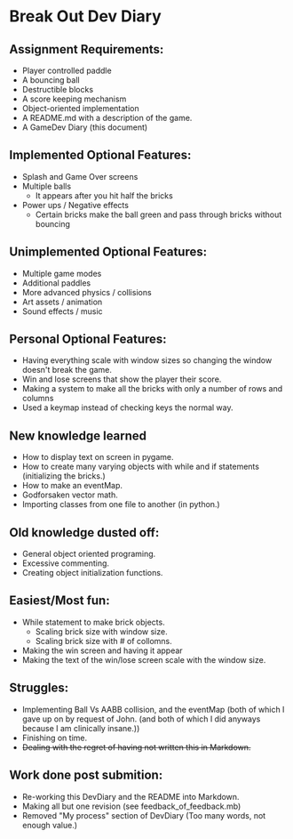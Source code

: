# Break Out Dev Diary
## Assignment Requirements:
* Player controlled paddle
* A bouncing ball
* Destructible blocks
* A score keeping mechanism
* Object-oriented implementation
* A README.md with a description of the game.
* A GameDev Diary (this document)
## Implemented Optional Features:
* Splash and Game Over screens
* Multiple balls
    * It appears after you hit half the bricks
* Power ups / Negative effects
    * Certain bricks make the ball green and pass through bricks without bouncing
## Unimplemented Optional Features:
* Multiple game modes
* Additional paddles
* More advanced physics / collisions
* Art assets / animation
* Sound effects / music
## Personal Optional Features:
* Having everything scale with window sizes so changing the window doesn't break the game.
* Win and lose screens that show the player their score.
* Making a system to make all the bricks with only a number of rows and columns
* Used a keymap instead of checking keys the normal way.
## New knowledge learned
* How to display text on screen in pygame.
* How to create many varying objects with while and if statements (initializing the bricks.)
* How to make an eventMap.
* Godforsaken vector math.
* Importing classes from one file to another (in python.)
## Old knowledge dusted off:
* General object oriented programing.
* Excessive commenting.
* Creating object initialization functions.
## Easiest/Most fun:
* While statement to make brick objects.
    * Scaling brick size with window size.
    * Scaling brick size with # of collomns.
* Making the win screen and having it appear
* Making the text of the win/lose screen scale with the window size.
## Struggles:
* Implementing Ball Vs AABB collision, and the eventMap (both of which I
gave up on by request of John. (and both of which I did anyways because
I am clinically insane.))
* Finishing on time.
* ~~Dealing with the regret of having not written this in Markdown.~~
## Work done post submition:
* Re-working this DevDiary and the README into Markdown.
* Making all but one revision (see feedback_of_feedback.mb)
* Removed "My process" section of DevDiary (Too many words, not enough value.)
